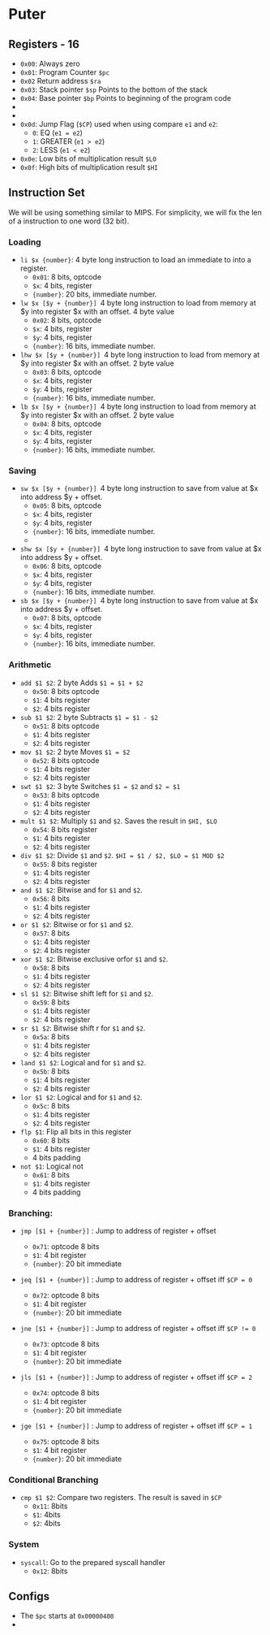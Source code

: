 # Puter
## Registers - 16
- `0x00`: Always zero
- `0x01`: Program Counter `$pc`
- `0x02` Return address `$ra`
- `0x03`: Stack pointer `$sp` Points to the bottom of the stack
- `0x04`: Base pointer `$bp` Points to beginning of the program code 
- 
- 
- `0x0d`: Jump Flag (`$CP`) used when using compare `e1` and `e2`:
  - `0`: EQ (`e1 = e2`)
  - `1`: GREATER (`e1 > e2`)
  - `2`: LESS (`e1 < e2`)
- `0x0e`: Low bits of multiplication result `$LO`
- `0x0f`: High bits of multiplication result `$HI`
## Instruction Set
We will be using something similar to MIPS. For simplicity, we will fix the len of 
a instruction to one word (32 bit).
### Loading
- `li $x {number}`: 4 byte long instruction to load an immediate to into a register.
  - `0x01`: 8 bits, optcode
  - `$x`: 4 bits, register
  - `{number}`: 20 bits, immediate number. 
- `lw $x [$y + {number}] `4 byte long instruction to load from memory at $y into register $x with an offset. 4 byte value
  - `0x02`: 8 bits, optcode
  - `$x`: 4 bits, register
  - `$y`: 4 bits, register
  - `{number}`: 16 bits, immediate number. 
- `lhw $x [$y + {number}] `4 byte long instruction to load from memory at $y into register $x with an offset. 2 byte value
  - `0x03`: 8 bits, optcode
  - `$x`: 4 bits, register
  - `$y`: 4 bits, register
  - `{number}`: 16 bits, immediate number.
- `lb $x [$y + {number}] `4 byte long instruction to load from memory at $y into register $x with an offset. 2 byte value
  - `0x04`: 8 bits, optcode
  - `$x`: 4 bits, register
  - `$y`: 4 bits, register
  - `{number}`: 16 bits, immediate number.
### Saving
- `sw $x [$y + {number}] `4 byte long instruction to save from value at $x into address $y + offset.
  - `0x05`: 8 bits, optcode
  - `$x`: 4 bits, register
  - `$y`: 4 bits, register
  - `{number}`: 16 bits, immediate number.
  - 
- `shw $x [$y + {number}] `4 byte long instruction to save from value at $x into address $y + offset.
  - `0x06`: 8 bits, optcode
  - `$x`: 4 bits, register
  - `$y`: 4 bits, register
  - `{number}`: 16 bits, immediate number.
- `sb $x [$y + {number}] `4 byte long instruction to save from value at $x into address $y + offset.
  - `0x07`: 8 bits, optcode
  - `$x`: 4 bits, register
  - `$y`: 4 bits, register
  - `{number}`: 16 bits, immediate number.

### Arithmetic 
- `add $1 $2`: 2 byte Adds `$1 = $1 + $2`
  - `0x50`: 8 bits optcode
  - `$1`: 4 bits register
  - `$2`: 4 bits register
- `sub $1 $2`: 2 byte Subtracts `$1 = $1 - $2`
  - `0x51`: 8 bits optcode
  - `$1`: 4 bits register
  - `$2`: 4 bits register
- `mov $1 $2`: 2 byte Moves `$1 = $2`
  - `0x52`: 8 bits optcode
  - `$1`: 4 bits register
  - `$2`: 4 bits register
- `swt $1 $2`: 3 byte Switches `$1 = $2` and `$2 = $1`
  - `0x53`: 8 bits optcode
  - `$1`: 4 bits register
  - `$2`: 4 bits register
- `mult $1 $2`: Multiply `$1` and `$2`. Saves the result in `$HI, $LO`
  - `0x54`: 8 bits register
  - `$1`: 4 bits register
  - `$2`: 4 bits register
- `div $1 $2`: Divide `$1` and `$2`. `$HI = $1 / $2, $LO = $1 MOD $2`
  - `0x55`: 8 bits register
  - `$1`: 4 bits register
  - `$2`: 4 bits register
- `and $1 $2`: Bitwise and for `$1` and `$2`.
  - `0x56`: 8 bits 
  - `$1`: 4 bits register
  - `$2`: 4 bits register
- `or $1 $2`: Bitwise or for `$1` and `$2`.
  - `0x57`: 8 bits
  - `$1`: 4 bits register
  - `$2`: 4 bits register
- `xor $1 $2`: Bitwise exclusive orfor `$1` and `$2`.
  - `0x58`: 8 bits
  - `$1`: 4 bits register
  - `$2`: 4 bits register
- `sl $1 $2`: Bitwise shift left for `$1` and `$2`.
  - `0x59`: 8 bits
  - `$1`: 4 bits register
  - `$2`: 4 bits register
- `sr $1 $2`: Bitwise shift r for `$1` and `$2`.
  - `0x5a`: 8 bits
  - `$1`: 4 bits register
  - `$2`: 4 bits register
- `land $1 $2`: Logical and for `$1` and `$2`.
  - `0x5b`: 8 bits
  - `$1`: 4 bits register
  - `$2`: 4 bits register
- `lor $1 $2`: Logical and for `$1` and `$2`.
  - `0x5c`: 8 bits
  - `$1`: 4 bits register
  - `$2`: 4 bits register
- `flp $1`: Flip all bits in this register
  - `0x60`: 8 bits
  - `$1`: 4 bits register
  - 4 bits padding
- `not $1`: Logical not
  - `0x61`: 8 bits
  - `$1`: 4 bits register
  - 4 bits padding
### Branching:

[//]: # (- `jmp {number}` Jump to absolute address)

[//]: # (  - `0x70` 8 bits )

[//]: # (  - `{number}`: immediate 24 bits &#40;3 bytes&#41;)
- `jmp [$1 + {number}]` : Jump to address of register + offset
  - `0x71`: optcode 8 bits 
  - `$1`: 4 bit register
  - `{number}`: 20 bit immediate

- `jeq [$1 + {number}]` : Jump to address of register + offset iff `$CP = 0`
  - `0x72`: optcode 8 bits
  - `$1`: 4 bit register
  - `{number}`: 20 bit immediate
- `jne [$1 + {number}]` : Jump to address of register + offset iff `$CP != 0`
  - `0x73`: optcode 8 bits
  - `$1`: 4 bit register
  - `{number}`: 20 bit immediate
- `jls [$1 + {number}]` : Jump to address of register + offset iff `$CP = 2`
  - `0x74`: optcode 8 bits
  - `$1`: 4 bit register
  - `{number}`: 20 bit immediate
- `jge [$1 + {number}]` : Jump to address of register + offset iff `$CP = 1`
  - `0x75`: optcode 8 bits
  - `$1`: 4 bit register
  - `{number}`: 20 bit immediate

### Conditional Branching
- `cmp $1 $2`: Compare two registers. The result is saved in `$CP`
  - `0x11`: 8bits
  - `$1`: 4bits
  - `$2`: 4bits

### System
- `syscall`: Go to the prepared syscall handler
  - `0x12`: 8bits
## Configs
- The `$pc` starts at `0x00000400`
- 